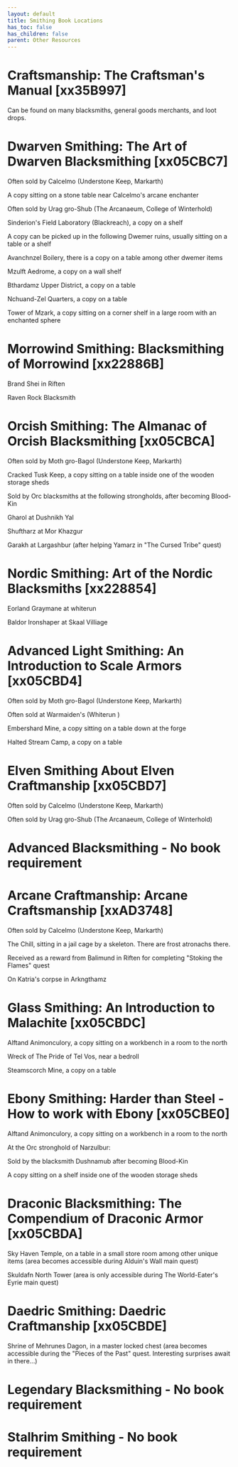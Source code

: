 ```yaml
---
layout: default
title: Smithing Book Locations
has_toc: false
has_children: false
parent: Other Resources
---
```


# Craftsmanship: The Craftsman's Manual [xx35B997]

Can be found on many blacksmiths, general goods merchants, and loot drops.



# Dwarven Smithing: The Art of Dwarven Blacksmithing [xx05CBC7]

Often sold by Calcelmo (Understone Keep, Markarth)

A copy sitting on a stone table near Calcelmo's arcane enchanter

Often sold by Urag gro-Shub (The Arcanaeum, College of Winterhold)

Sinderion's Field Laboratory (Blackreach), a copy on a shelf

A copy can be picked up in the following Dwemer ruins, usually sitting on a table or a shelf

Avanchnzel Boilery, there is a copy on a table among other dwemer items

Mzulft Aedrome, a copy on a wall shelf

Bthardamz Upper District, a copy on a table

Nchuand-Zel Quarters, a copy on a table

Tower of Mzark, a copy sitting on a corner shelf in a large room with an enchanted sphere

# Morrowind Smithing: Blacksmithing of Morrowind [xx22886B]

Brand Shei in Riften

Raven Rock Blacksmith


# Orcish Smithing: The Almanac of Orcish Blacksmithing [xx05CBCA]

Often sold by Moth gro-Bagol (Understone Keep, Markarth)

Cracked Tusk Keep, a copy sitting on a table inside one of the wooden storage sheds

Sold by Orc blacksmiths at the following strongholds, after becoming Blood-Kin

Gharol at Dushnikh Yal

Shuftharz at Mor Khazgur

Garakh at Largashbur (after helping Yamarz in "The Cursed Tribe" quest)


# Nordic Smithing: Art of the Nordic Blacksmiths [xx228854]

Eorland Graymane at whiterun 

Baldor Ironshaper at Skaal Villiage



# Advanced Light Smithing: An Introduction to Scale Armors [xx05CBD4]

Often sold by Moth gro-Bagol (Understone Keep, Markarth)

Often sold at Warmaiden's (Whiterun )

Embershard Mine, a copy sitting on a table down at the forge

Halted Stream Camp, a copy on a table



# Elven Smithing About Elven Craftmanship [xx05CBD7]

Often sold by Calcelmo (Understone Keep, Markarth)

Often sold by Urag gro-Shub (The Arcanaeum, College of Winterhold)



# Advanced Blacksmithing - No book requirement



# Arcane Craftmanship: Arcane Craftsmanship [xxAD3748]

Often sold by Calcelmo (Understone Keep, Markarth)

The Chill, sitting in a jail cage by a skeleton. There are frost atronachs there.

Received as a reward from Balimund in Riften for completing "Stoking the Flames" quest

On Katria's corpse in Arkngthamz



# Glass Smithing: An Introduction to Malachite [xx05CBDC]

Alftand Animonculory, a copy sitting on a workbench in a room to the north

Wreck of The Pride of Tel Vos, near a bedroll

Steamscorch Mine, a copy on a table



# Ebony Smithing: Harder than Steel - How to work with Ebony [xx05CBE0]

Alftand Animonculory, a copy sitting on a workbench in a room to the north

At the Orc stronghold of Narzulbur:

Sold by the blacksmith Dushnamub after becoming Blood-Kin

A copy sitting on a shelf inside one of the wooden storage sheds



# Draconic Blacksmithing: The Compendium of Draconic Armor [xx05CBDA]

Sky Haven Temple, on a table in a small store room among other unique items (area becomes accessible during Alduin's Wall main quest)

Skuldafn North Tower (area is only accessible during The World-Eater's Eyrie main quest)



# Daedric Smithing: Daedric Craftmanship [xx05CBDE]

Shrine of Mehrunes Dagon, in a master locked chest (area becomes accessible during the "Pieces of the Past" quest. Interesting surprises await in there...)

# Legendary Blacksmithing - No book requirement

# Stalhrim Smithing - No book requirement